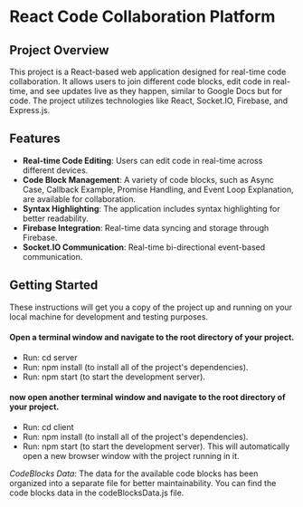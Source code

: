 # React Code Collaboration Platform

## Project Overview
This project is a React-based web application designed for real-time code collaboration. It allows users to join different code blocks, edit code in real-time, and see updates live as they happen, similar to Google Docs but for code. The project utilizes technologies like React, Socket.IO, Firebase, and Express.js.

## Features
- **Real-time Code Editing**: Users can edit code in real-time across different devices.
- **Code Block Management**: A variety of code blocks, such as Async Case, Callback Example, Promise Handling, and Event Loop Explanation, are available for collaboration.
- **Syntax Highlighting**: The application includes syntax highlighting for better readability.
- **Firebase Integration**: Real-time data syncing and storage through Firebase.
- **Socket.IO Communication**: Real-time bi-directional event-based communication.

## Getting Started
These instructions will get you a copy of the project up and running on your local machine for development and testing purposes.

#### Open a terminal window and navigate to the root directory of your project.
- Run: cd server
- Run: npm install (to install all of the project's dependencies).
- Run: npm start (to start the development server).

#### now open another terminal window and navigate to the root directory of your project.
- Run: cd client
- Run: npm install (to install all of the project's dependencies).
- Run: npm start (to start the development server). This will automatically open a new browser window with the project running in it.

*CodeBlocks Data*:
The data for the available code blocks has been organized into a separate file for better maintainability. 
You can find the code blocks data in the codeBlocksData.js file.
